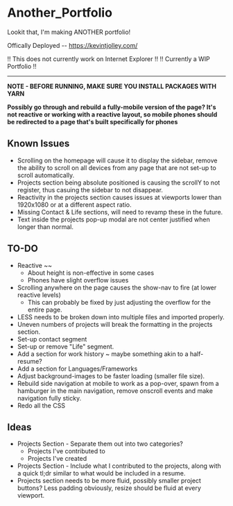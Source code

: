 # Another_Portfolio

Lookit that, I'm making ANOTHER portfolio!

Offically Deployed -- https://kevintjolley.com/

!! This does not currently work on Internet Explorer !!
!! Currently a WIP Portfolio !!

---

**NOTE - BEFORE RUNNING, MAKE SURE YOU INSTALL PACKAGES WITH YARN**

**Possibly go through and rebuild a fully-mobile version of the page? It's not reactive or working with a reactive layout, so mobile phones should be redirected to a page that's built specifically for phones**

## Known Issues

- Scrolling on the homepage will cause it to display the sidebar, remove the ability to scroll on all devices from any page that are not set-up to scroll automatically.
- Projects section being absolute positioned is causing the scrollY to not register, thus casuing the sidebar to not disappear.
- Reactivity in the projects section causes issues at viewports lower than 1920x1080 or at a different aspect ratio.
- Missing Contact & Life sections, will need to revamp these in the future.
- Text inside the projects pop-up modal are not center justified when longer than normal.

## TO-DO

- Reactive ~~
  - About height is non-effective in some cases
  - Phones have slight overflow issues
- Scrolling anywhere on the page causes the show-nav to fire (at lower reactive levels)
  - This can probably be fixed by just adjusting the overflow for the entire page.
- LESS needs to be broken down into multiple files and imported properly.
- Uneven numbers of projects will break the formatting in the projects section.
- Set-up contact segment
- Set-up or remove "Life" segment.
- Add a section for work history ~ maybe something akin to a half-resume?
- Add a section for Languages/Frameworks
- Adjust background-images to be faster loading (smaller file size).
- Rebuild side navigation at mobile to work as a pop-over, spawn from a hamburger in the main navigation, remove onscroll events and make navigation fully sticky.
- Redo all the CSS

## Ideas

- Projects Section - Separate them out into two categories?
  - Projects I've contributed to
  - Projects I've created
- Projects Section - Include what I contributed to the projects, along with a quick tl;dr similar to what would be included in a resume.
- Projects section needs to be more fluid, possibly smaller project buttons? Less padding obviously, resize should be fluid at every viewport.
